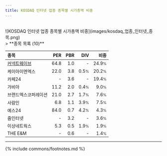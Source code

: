 ```yaml
---
title: KOSDAQ 인터넷 업종 종목별 시가총액 비중
---
```

<br>
![KOSDAQ 인터넷 업종 종목별 시가총액 비중](images/kosdaq_업종_인터넷_종목.png)
<br>
> **종목 목록 (10)**<a id="list"></a>

| **종목** | **PER** | **PBR** | **DIV** | **비중** |
| :------- | ------: | ------: | ------: | -------: |
| [커넥트웨이브](/119860/) | 64.8 | 1.0 | - | 24.9<small>%</small> |
| 케이아이엔엑스 | 22.0 | 3.8 | 0.5<small>%</small> | 20.2<small>%</small> |
| 카페24 | - | 3.6 | - | 19.4<small>%</small> |
| 가비아 | 11.2 | 2.0 | 0.4<small>%</small> | 9.0<small>%</small> |
| 브랜드엑스코퍼레이션 | 21.0 | 2.7 | 1.7<small>%</small> | 7.6<small>%</small> |
| 사람인 | 6.8 | 1.1 | 3.9<small>%</small> | 7.5<small>%</small> |
| 예스24 | 84.0 | 0.7 | 4.2<small>%</small> | 4.3<small>%</small> |
| 줌인터넷 | - | 3.2 | - | 3.6<small>%</small> |
| 이상네트웍스 | 5.3 | 0.5 | 1.9<small>%</small> | 1.9<small>%</small> |
| THE E&M | - | 0.6 | - | 1.4<small>%</small> |

---
{% include commons/footnotes.md %}